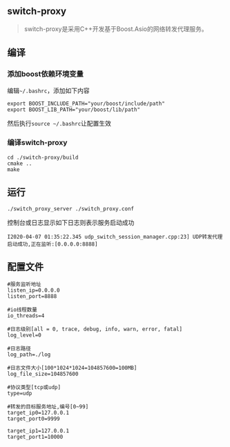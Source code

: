 ## switch-proxy

> switch-proxy是采用C++开发基于Boost.Asio的网络转发代理服务。

## 编译

### 添加boost依赖环境变量

编辑`~/.bashrc`，添加如下内容
```
export BOOST_INCLUDE_PATH="your/boost/include/path"
export BOOST_LIB_PATH="your/boost/lib/path"

```
然后执行`source ~/.bashrc`让配置生效

### 编译switch-proxy

    cd ./switch-proxy/build
    cmake ..
    make

## 运行

    ./switch_proxy_server ./switch_proxy.conf

控制台或日志显示如下日志则表示服务启动成功

    I2020-04-07 01:35:22.345 udp_switch_session_manager.cpp:23] UDP转发代理启动成功,正在监听:[0.0.0.0:8888]

## 配置文件

```
#服务监听地址
listen_ip=0.0.0.0
listen_port=8888

#io线程数量
io_threads=4

#日志级别[all = 0, trace, debug, info, warn, error, fatal]
log_level=0

#日志路径
log_path=./log

#日志文件大小[100*1024*1024=104857600=100MB]
log_file_size=104857600

#协议类型[tcp或udp]
type=udp

#转发的目标服务地址,编号[0~99]
target_ip0=127.0.0.1
target_port0=9999

target_ip1=127.0.0.1
target_port1=10000

```
